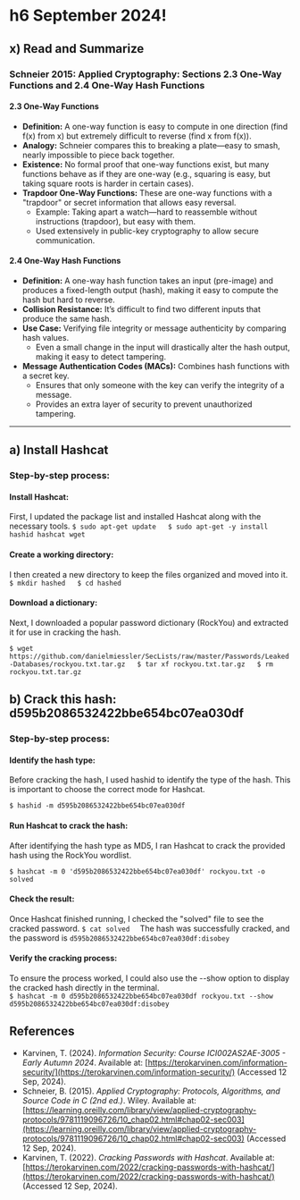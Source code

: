 # h6 September 2024!

## x) Read and Summarize
### Schneier 2015: Applied Cryptography: Sections 2.3 One-Way Functions and 2.4 One-Way Hash Functions

#### 2.3 One-Way Functions
- **Definition:** A one-way function is easy to compute in one direction (find f(x) from x) but extremely difficult to reverse (find x from f(x)).
- **Analogy:** Schneier compares this to breaking a plate—easy to smash, nearly impossible to piece back together.
- **Existence:** No formal proof that one-way functions exist, but many functions behave as if they are one-way (e.g., squaring is easy, but taking square roots is harder in certain cases).
- **Trapdoor One-Way Functions:** These are one-way functions with a "trapdoor" or secret information that allows easy reversal.
  - Example: Taking apart a watch—hard to reassemble without instructions (trapdoor), but easy with them.
  - Used extensively in public-key cryptography to allow secure communication.

#### 2.4 One-Way Hash Functions
- **Definition:** A one-way hash function takes an input (pre-image) and produces a fixed-length output (hash), making it easy to compute the hash but hard to reverse.
- **Collision Resistance:** It’s difficult to find two different inputs that produce the same hash.
- **Use Case:** Verifying file integrity or message authenticity by comparing hash values.
  - Even a small change in the input will drastically alter the hash output, making it easy to detect tampering.
- **Message Authentication Codes (MACs):** Combines hash functions with a secret key.
  - Ensures that only someone with the key can verify the integrity of a message.
  - Provides an extra layer of security to prevent unauthorized tampering.

---

## a) Install Hashcat
### Step-by-step process:

#### Install Hashcat:
First, I updated the package list and installed Hashcat along with the necessary tools.
`$ sudo apt-get update  
$ sudo apt-get -y install hashid hashcat wget  `

#### Create a working directory:
I then created a new directory to keep the files organized and moved into it.
`$ mkdir hashed  
$ cd hashed  `

#### Download a dictionary:
Next, I downloaded a popular password dictionary (RockYou) and extracted it for use in cracking the hash.

`$ wget https://github.com/danielmiessler/SecLists/raw/master/Passwords/Leaked-Databases/rockyou.txt.tar.gz  
$ tar xf rockyou.txt.tar.gz  
$ rm rockyou.txt.tar.gz  `

## b) Crack this hash: d595b2086532422bbe654bc07ea030df
### Step-by-step process:  
#### Identify the hash type:
Before cracking the hash, I used hashid to identify the type of the hash. This is important to choose the correct mode for Hashcat.

`$ hashid -m d595b2086532422bbe654bc07ea030df ` 

#### Run Hashcat to crack the hash:
After identifying the hash type as MD5, I ran Hashcat to crack the provided hash using the RockYou wordlist.

`$ hashcat -m 0 'd595b2086532422bbe654bc07ea030df' rockyou.txt -o solved`

#### Check the result:
Once Hashcat finished running, I checked the "solved" file to see the cracked password.
`$ cat solved  `
The hash was successfully cracked, and the password is `d595b2086532422bbe654bc07ea030df:disobey`

#### Verify the cracking process:
To ensure the process worked, I could also use the --show option to display the cracked hash directly in the terminal.   
`$ hashcat -m 0 d595b2086532422bbe654bc07ea030df rockyou.txt --show`  
`d595b2086532422bbe654bc07ea030df:disobey`


## References

- Karvinen, T. (2024). *Information Security: Course ICI002AS2AE-3005 - Early Autumn 2024*. Available at: [https://terokarvinen.com/information-security/](https://terokarvinen.com/information-security/) (Accessed 12 Sep, 2024).
- Schneier, B. (2015). *Applied Cryptography: Protocols, Algorithms, and Source Code in C (2nd ed.)*. Wiley. Available at: [https://learning.oreilly.com/library/view/applied-cryptography-protocols/9781119096726/10_chap02.html#chap02-sec003](https://learning.oreilly.com/library/view/applied-cryptography-protocols/9781119096726/10_chap02.html#chap02-sec003) (Accessed 12 Sep, 2024).
- Karvinen, T. (2022). *Cracking Passwords with Hashcat*. Available at: [https://terokarvinen.com/2022/cracking-passwords-with-hashcat/](https://terokarvinen.com/2022/cracking-passwords-with-hashcat/) (Accessed 12 Sep, 2024).


